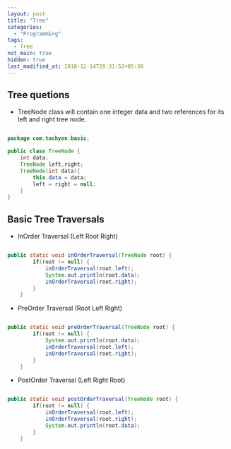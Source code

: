```yaml
---
layout: post
title: "Tree"
categories:
  - "Programming"
tags:
  - Tree
not_main: true
hidden: true
last_modified_at: 2018-12-14T20:31:52+05:30
---
```



## Tree quetions

* TreeNode class will contain one integer data and two references for its left and right tree node.

```java

package com.tachyon.basic;

public class TreeNode {
	int data;
	TreeNode left,right;
	TreeNode(int data){
		this.data = data;
		left = right = null;
	}
}
```

## Basic Tree Traversals

* InOrder Traversal (Left Root Right)

```java

public static void inOrderTraversal(TreeNode root) {
		if(root != null) {
			inOrderTraversal(root.left);
			System.out.println(root.data);
			inOrderTraversal(root.right);
		}
	}
```

* PreOrder Traversal (Root Left Right)

```java

public static void preOrderTraversal(TreeNode root) {
		if(root != null) {
			System.out.println(root.data);
			inOrderTraversal(root.left);
			inOrderTraversal(root.right);
		}
	}
```

* PostOrder Traversal (Left Right Root)

```java

public static void postOrderTraversal(TreeNode root) {
		if(root != null) {
			inOrderTraversal(root.left);
			inOrderTraversal(root.right);
			System.out.println(root.data);
		}
	}
```
